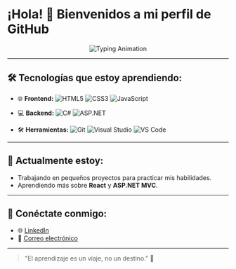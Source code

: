 # ¡Hola! 👋 Bienvenidos a mi perfil de GitHub

<p align="center">
  <img src="https://readme-typing-svg.herokuapp.com?font=Fira+Code&size=18&pause=1000&color=F75590&center=true&width=440&lines=Soy+un+desarrollador+junior;Apasionado+por+el+aprendizaje+constante;Explorando+el+mundo+de+la+tecnología" alt="Typing Animation" />
</p>

---

## 🛠️ Tecnologías que estoy aprendiendo:

- 🌐 **Frontend:**
  ![HTML5](https://img.shields.io/badge/-HTML5-E34F26?style=flat-square&logo=html5&logoColor=white)
  ![CSS3](https://img.shields.io/badge/-CSS3-1572B6?style=flat-square&logo=css3&logoColor=white)
  ![JavaScript](https://img.shields.io/badge/-JavaScript-F7DF1E?style=flat-square&logo=javascript&logoColor=black)

- 💻 **Backend:**
  ![C#](https://img.shields.io/badge/-C%23-239120?style=flat-square&logo=c-sharp&logoColor=white)
  ![ASP.NET](https://img.shields.io/badge/-ASP.NET-512BD4?style=flat-square&logo=.net&logoColor=white)

- 🛠️ **Herramientas:**
  ![Git](https://img.shields.io/badge/-Git-F05032?style=flat-square&logo=git&logoColor=white)
  ![Visual Studio](https://img.shields.io/badge/-Visual%20Studio-5C2D91?style=flat-square&logo=visual-studio&logoColor=white)
  ![VS Code](https://img.shields.io/badge/-VS%20Code-007ACC?style=flat-square&logo=visual-studio-code&logoColor=white)

---

## 🌱 Actualmente estoy:

- Trabajando en pequeños proyectos para practicar mis habilidades.
- Aprendiendo más sobre **React** y **ASP.NET MVC**.

---

## 💬 Conéctate conmigo:

- 🌐 [LinkedIn](https://linkedin.com/in/tu_usuario)
- 📧 [Correo electrónico](roblesdariel1@gmail.com)

---

> "El aprendizaje es un viaje, no un destino." 🚀

